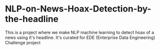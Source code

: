 # NLP-on-News-Hoax-Detection-by-the-headline
This is a project where we make NLP machine learning to detect hoax of a news using it's headline. It's curated for EDE (Enterprise Data Engineering) Challenge project
